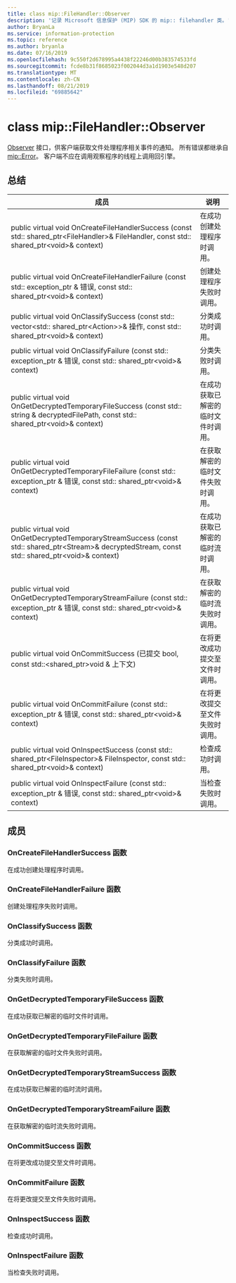 ```yaml
---
title: class mip::FileHandler::Observer
description: '记录 Microsoft 信息保护 (MIP) SDK 的 mip:: filehandler 类。'
author: BryanLa
ms.service: information-protection
ms.topic: reference
ms.author: bryanla
ms.date: 07/16/2019
ms.openlocfilehash: 9c550f2d678995a4438f22246d00b383574533fd
ms.sourcegitcommit: fcde8b31f8685023f002044d3a1d1903e548d207
ms.translationtype: MT
ms.contentlocale: zh-CN
ms.lasthandoff: 08/21/2019
ms.locfileid: "69885642"
---
```

# <a name="class-mipfilehandlerobserver"></a>class mip::FileHandler::Observer 
[Observer](class_mip_filehandler_observer.md) 接口，供客户端获取文件处理程序相关事件的通知。
所有错误都继承自 [mip::Error](class_mip_error.md)。 客户端不应在调用观察程序的线程上调用回引擎。
  
## <a name="summary"></a>总结
 成员                        | 说明                                
--------------------------------|---------------------------------------------
public virtual void OnCreateFileHandlerSuccess (const std:: shared_ptr\<FileHandler\>& FileHandler, const std:: shared_ptr\<void\>& context)  |  在成功创建处理程序时调用。
public virtual void OnCreateFileHandlerFailure (const std:: exception_ptr & 错误, const std:: shared_ptr\<void\>& context)  |  创建处理程序失败时调用。
public virtual void OnClassifySuccess (const std:: vector\<std:: shared_ptr\<Action\>\>& 操作, const std:: shared_ptr\<void\>& context)  |  分类成功时调用。
public virtual void OnClassifyFailure (const std:: exception_ptr & 错误, const std:: shared_ptr\<void\>& context)  |  分类失败时调用。
public virtual void OnGetDecryptedTemporaryFileSuccess (const std:: string & decryptedFilePath, const std:: shared_ptr\<void\>& context)  |  在成功获取已解密的临时文件时调用。
public virtual void OnGetDecryptedTemporaryFileFailure (const std:: exception_ptr & 错误, const std:: shared_ptr\<void\>& context)  |  在获取解密的临时文件失败时调用。
public virtual void OnGetDecryptedTemporaryStreamSuccess (const std:: shared_ptr\<Stream\>& decryptedStream, const std:: shared_ptr\<void\>& context)  |  在成功获取已解密的临时流时调用。
public virtual void OnGetDecryptedTemporaryStreamFailure (const std:: exception_ptr & 错误, const std:: shared_ptr\<void\>& context)  |  在获取解密的临时流失败时调用。
public virtual void OnCommitSuccess (已提交 bool, const std::\<shared_ptr\>void & 上下文)  |  在将更改成功提交至文件时调用。
public virtual void OnCommitFailure (const std:: exception_ptr & 错误, const std:: shared_ptr\<void\>& context)  |  在将更改提交至文件失败时调用。
public virtual void OnInspectSuccess (const std:: shared_ptr\<FileInspector\>& FileInspector, const std:: shared_ptr\<void\>& context)  |  检查成功时调用。
public virtual void OnInspectFailure (const std:: exception_ptr & 错误, const std:: shared_ptr\<void\>& context)  |  当检查失败时调用。
  
## <a name="members"></a>成员
  
### <a name="oncreatefilehandlersuccess-function"></a>OnCreateFileHandlerSuccess 函数
在成功创建处理程序时调用。
  
### <a name="oncreatefilehandlerfailure-function"></a>OnCreateFileHandlerFailure 函数
创建处理程序失败时调用。
  
### <a name="onclassifysuccess-function"></a>OnClassifySuccess 函数
分类成功时调用。
  
### <a name="onclassifyfailure-function"></a>OnClassifyFailure 函数
分类失败时调用。
  
### <a name="ongetdecryptedtemporaryfilesuccess-function"></a>OnGetDecryptedTemporaryFileSuccess 函数
在成功获取已解密的临时文件时调用。
  
### <a name="ongetdecryptedtemporaryfilefailure-function"></a>OnGetDecryptedTemporaryFileFailure 函数
在获取解密的临时文件失败时调用。
  
### <a name="ongetdecryptedtemporarystreamsuccess-function"></a>OnGetDecryptedTemporaryStreamSuccess 函数
在成功获取已解密的临时流时调用。
  
### <a name="ongetdecryptedtemporarystreamfailure-function"></a>OnGetDecryptedTemporaryStreamFailure 函数
在获取解密的临时流失败时调用。
  
### <a name="oncommitsuccess-function"></a>OnCommitSuccess 函数
在将更改成功提交至文件时调用。
  
### <a name="oncommitfailure-function"></a>OnCommitFailure 函数
在将更改提交至文件失败时调用。
  
### <a name="oninspectsuccess-function"></a>OnInspectSuccess 函数
检查成功时调用。
  
### <a name="oninspectfailure-function"></a>OnInspectFailure 函数
当检查失败时调用。